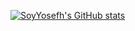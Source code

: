[![SoyYosefh's GitHub stats](https://github-readme-stats.vercel.app/api?username=SoyYosefh&show_icons=true&theme=gruvbox)](https://github.com/SoyYosefh/github-readme-stats)
